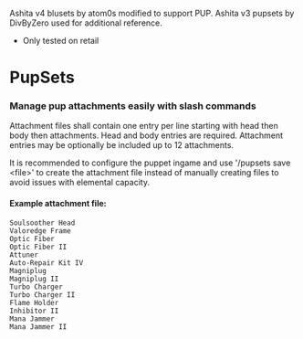 Ashita v4 blusets by atom0s modified to support PUP. Ashita v3 pupsets by DivByZero used for additional reference.
- Only tested on retail
 
# PupSets
### Manage pup attachments easily with slash commands

Attachment files shall contain one entry per line starting with head then body then attachments. Head and body entries are required. Attachment entries may be optionally be included up to 12 attachments.

It is recommended to configure the puppet ingame and use '/pupsets save \<file\>' to create the attachment file instead of manually creating files to avoid issues with elemental capacity.

#### Example attachment file:

    Soulsoother Head
    Valoredge Frame
    Optic Fiber
    Optic Fiber II
    Attuner
    Auto-Repair Kit IV
    Magniplug
    Magniplug II
    Turbo Charger
    Turbo Charger II
    Flame Holder
    Inhibitor II
    Mana Jammer
    Mana Jammer II
